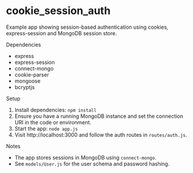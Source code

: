 # cookie_session_auth

Example app showing session-based authentication using cookies, express-session and MongoDB session store.

Dependencies
- express
- express-session
- connect-mongo
- cookie-parser
- mongoose
- bcryptjs

Setup
1. Install dependencies: `npm install`
2. Ensure you have a running MongoDB instance and set the connection URI in the code or environment.
3. Start the app: `node app.js`
4. Visit http://localhost:3000 and follow the auth routes in `routes/auth.js`.

Notes
- The app stores sessions in MongoDB using `connect-mongo`.
- See `models/User.js` for the user schema and password hashing.

